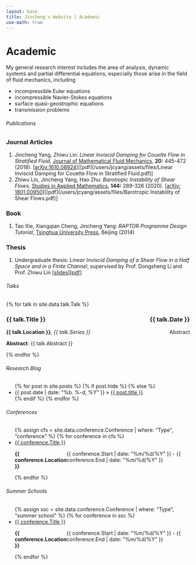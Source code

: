 ```yaml
---
layout: base
title: Jincheng's Website | Academic
use-math: true
---
```


<div class="transparent">
<div class="container" markdown="1">

# Academic

My general research interest includes the area of analysis, dynamic systems and partial differential equations, especially those arise in the field of fluid mechanics, including 

* incompressible Euler equations
* incompressible Navier-Stokes equations 
* surface quasi-geostrophic equations
* transmission problems

</div>
</div>

<div class="eggshell" id="publications">
<div class="container" markdown="1">

###### Publications

### Journal Articles

1. Jincheng Yang, Zhiwu Lin: *Linear Inviscid Damping for Couette Flow in Stratified Fluid*, [Journal of Mathematical Fluid Mechanics](https://doi.org/10.1007/s00021-017-0328-3), **20:** 445-472 (2018). [[arXiv:1610.08924](https://arxiv.org/abs/1610.08924)][[pdf](/users/jcyang/assets/files/Linear Inviscid Damping for Couette Flow in Stratified Fluid.pdf)]
2. Zhiwu Lin, Jincheng Yang, Hao Zhu: *Barotropic Instability of Shear Flows*, [Studies in Applied Mathematics](https://doi.org/10.1111/sapm.12297), **144:** 289-326 (2020). [[arXiv: 1801.00950](https://arxiv.org/abs/1801.00950)][[pdf](/users/jcyang/assets/files/Barotropic Instability of Shear Flows.pdf)]

### Book

1. Tao Xie, Xiangqian Cheng, Jincheng Yang: *RAPTOR Programme Design Tutorial*, [Tsinghua University Press](http://www.tup.tsinghua.edu.cn/booksCenter/book_05438302.html), Beijing (2014)

### Thesis

1. Undergraduate thesis: *Linear Inviscid Damping of a Shear Flow in a Half Space and in a Finite Channel*, supervised by Prof. Dongsheng Li and Prof. Zhiwu Lin [[slides](/users/jcyang/assets/files/slides.pdf)][[pdf](/users/jcyang/assets/files/bachelor.pdf)]

</div>
</div>

<div class="aliceblue" id="talks">
<div class="container" markdown="1">

###### Talks

{% for talk in site.data.talk.Talk %}

<div>

<h3 style="display: flex; justify-content: space-between">
<span>
	{{ talk.Title }}
</span>
<span>
	{{ talk.Date }}
</span>
</h3>

<div style="display: flex; justify-content: space-between">
<span>
	<b>{{ talk.Location }}</b>, <i>{{ talk.Series }}</i>
</span>
<span>
	<a style = "cursor:pointer" onclick="detail = document.getElementById('{{ talk.Date }}'); if(detail.style.display === 'none'){detail.style.display = 'block';}else{detail.style.display='none';}">Abstract</a>
</span>
</div>

<div id="{{ talk.Date }}">
	<p><b>Abstract</b>: {{ talk.Abstract }}</p>
</div>	

</div>

{% endfor %}

</div>
</div>

<div class="transparent" id="blog">
<div class="container" markdown="1">

###### Research Blog

<div class="post">
<ul class="posts">
{% for post in site.posts %}
{% if post.hide %}
{% else %}
	<li><span>{{ post.date | date: "%b. %-d, %Y" }}</span> » <a href="{{ post.url }}" title="{{ post.title }}">{{ post.title }}</a></li>
{% endif %}
{% endfor %}
</ul>
</div>

</div>
</div>

<div class="eggshell" id="conferences">
<div class="container" markdown="1">

###### Conferences

<ul>
{% assign cfs = site.data.conference.Conference | where: "Type", "conference" %}
{% for conference in cfs %}
	<li>
		<a href = "{{ conference.URL }}"> {{ conference.Title }} </a>
		<p style="display: flex; justify-content: space-between">
			<span>
				<b>{{ conference.Location }}</b>
			</span>
			<span>
				{{ conference.Start | date: "%m/%d/%Y" }} - {{ conference.End | date: "%m/%d/%Y" }}
			</span>
		</p>
	</li>
{% endfor %}
</ul>

###### Summer Schools

<ul>
{% assign ssc = site.data.conference.Conference | where: "Type", "summer school" %}
{% for conference in ssc %}
	<li>
		<a href = "{{ conference.URL }}"> {{ conference.Title }} </a>
		<p style="display: flex; justify-content: space-between">
			<span>
				<b>{{ conference.Location }}</b>
			</span>
			<span>
				{{ conference.Start | date: "%m/%d/%Y" }} - {{ conference.End | date: "%m/%d/%Y" }}
			</span>
		</p>
	</li>
{% endfor %}
</ul>

</div>
</div>


